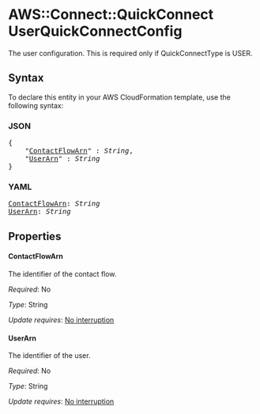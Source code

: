 # AWS::Connect::QuickConnect UserQuickConnectConfig

The user configuration. This is required only if QuickConnectType is USER.

## Syntax

To declare this entity in your AWS CloudFormation template, use the following syntax:

### JSON

<pre>
{
    "<a href="#contactflowarn" title="ContactFlowArn">ContactFlowArn</a>" : <i>String</i>,
    "<a href="#userarn" title="UserArn">UserArn</a>" : <i>String</i>
}
</pre>

### YAML

<pre>
<a href="#contactflowarn" title="ContactFlowArn">ContactFlowArn</a>: <i>String</i>
<a href="#userarn" title="UserArn">UserArn</a>: <i>String</i>
</pre>

## Properties

#### ContactFlowArn

The identifier of the contact flow.

_Required_: No

_Type_: String

_Update requires_: [No interruption](https://docs.aws.amazon.com/AWSCloudFormation/latest/UserGuide/using-cfn-updating-stacks-update-behaviors.html#update-no-interrupt)

#### UserArn

The identifier of the user.

_Required_: No

_Type_: String

_Update requires_: [No interruption](https://docs.aws.amazon.com/AWSCloudFormation/latest/UserGuide/using-cfn-updating-stacks-update-behaviors.html#update-no-interrupt)

